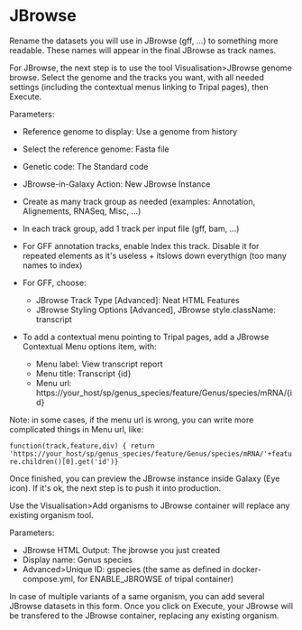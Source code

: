 # JBrowse

Rename the datasets you will use in JBrowse (gff, ...) to something more readable. These names will appear in the final JBrowse as track names.

For JBrowse, the next step is to use the tool Visualisation>JBrowse genome browse. Select the genome and the tracks you want, with all needed settings (including the contextual menus linking to Tripal pages), then Execute.

Parameters:

- Reference genome to display: Use a genome from history

- Select the reference genome: Fasta file

- Genetic code: The Standard code

- JBrowse-in-Galaxy Action: New JBrowse Instance

- Create as many track group as needed (examples: Annotation, Alignements, RNASeq, Misc, ...)

- In each track group, add 1 track per input file (gff, bam, ...)

- For GFF annotation tracks, enable Index this track. Disable it for repeated elements as it's useless + itslows down everythign (too many names to index)

- For GFF, choose:
	- JBrowse Track Type [Advanced]: Neat HTML Features
	- JBrowse Styling Options [Advanced], JBrowse style.className: transcript

- To add a contextual menu pointing to Tripal pages, add a JBrowse Contextual Menu options item, with:
	- Menu label: View transcript report
	- Menu title: Transcript {id}
	- Menu url: https://your_host/sp/genus_species/feature/Genus/species/mRNA/{id}


Note: in some cases, if the menu url is wrong, you can write more complicated things in Menu url, like:

```function(track,feature,div) { return 'https://your_host/sp/genus_species/feature/Genus/species/mRNA/'+feature.children()[0].get('id')}```

Once finished, you can preview the JBrowse instance inside Galaxy (Eye icon). If it's ok, the next step is to push it into production.

Use the Visualisation>Add organisms to JBrowse container will replace any existing organism tool.

Parameters:

- JBrowse HTML Output: The jbrowse you just created
- Display name: Genus species
- Advanced>Unique ID: gspecies (the same as defined in docker-compose.yml, for ENABLE_JBROWSE of tripal container)

In case of multiple variants of a same organism, you can add several JBrowse datasets in this form.
Once you click on Execute, your JBrowse will be transfered to the JBrowse container, replacing any existing organism.